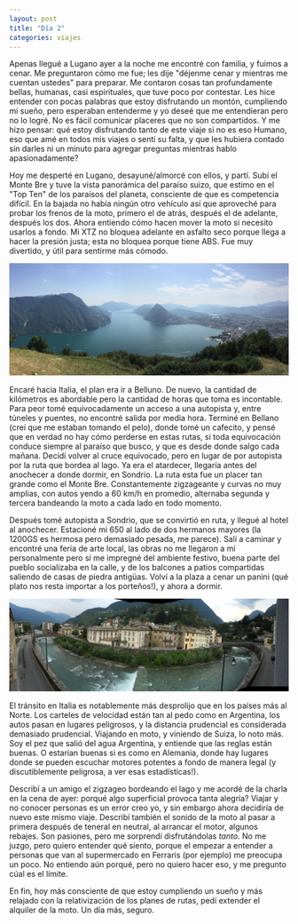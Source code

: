 ```yaml
---
layout: post
title: "Día 2"
categories: viajes
---
```


Apenas llegué a Lugano ayer a la noche me encontré con familia, y fuimos a
cenar. Me preguntaron cómo me fue; les dije "déjenme cenar y mientras me cuentan
ustedes" para preparar. Me contaron cosas tan profundamente bellas, humanas,
casi espirituales, que tuve poco por contestar. Les hice entender con pocas
palabras que estoy disfrutando un montón, cumpliendo mi sueño, pero esperaban
entenderme y yo deseé que me entendieran pero no lo logré. No es fácil comunicar
placeres que no son compartidos. Y me hizo pensar: qué estoy disfrutando tanto
de este viaje si no es eso Humano, eso que amé en todos mis viajes o sentí su
falta, y que les hubiera contado sin darles ni un minuto para agregar preguntas
mientras hablo apasionadamente?

Hoy me desperté en Lugano, desayuné/almorcé con ellos, y partí. Subí el Monte
Bre y tuve la vista panorámica del paraíso suizo, que estimo en el "Top Ten" de
los paraísos del planeta, consciente de que es competencia difícil. En la bajada
no había ningún otro vehículo así que aproveché para probar los frenos de la
moto, primero el de atrás, después el de adelante, después los dos. Ahora
entiendo cómo hacen mover la moto si necesito usarlos a fondo. Mi XTZ no bloquea
adelante en asfalto seco porque llega a hacer la presión justa; esta no bloquea
porque tiene ABS. Fue muy divertido, y útil para sentirme más cómodo.

![Vista a Lugano desde el Monte Bre](/imgs/2015-07-Suiza/thumb_IMG_2027_1024.jpg)

Encaré hacia Italia, el plan era ir a Belluno. De nuevo, la cantidad de
kilómetros es abordable pero la cantidad de horas que toma es incontable. Para
peor tomé equivocadamente un acceso a una autopista y, entre túneles y puentes,
no encontré salida por media hora. Terminé en Bellano (creí que me estaban
tomando el pelo), donde tomé un cafecito, y pensé que en verdad no hay cómo
perderse en estas rutas, si toda equivocación conduce siempre al paraíso que
busco, y que es desde donde salgo cada mañana. Decidí volver al cruce
equivocado, pero en lugar de por autopista por la ruta que bordea al lago. Ya
era el atardecer, llegaría antes del anochecer a donde dormir, en Sondrio. La
ruta esta fue un placer tan grande como el Monte Bre. Constantemente zigzageante
y curvas no muy amplias, con autos yendo a 60 km/h en promedio, alternaba
segunda y tercera bandeando la moto a cada lado en todo momento.

Después tomé autopista a Sondrio, que se convirtió en ruta, y llegué al hotel al
anochecer. Estacioné mi 650 al lado de dos hermanos mayores (la 1200GS es
hermosa pero demasiado pesada, me parece). Salí a caminar y encontré una feria
de arte local, las obras no me llegaron a mí personalmente pero sí me impregné
del ambiente festivo, buena parte del pueblo socializaba en la calle, y de los
balcones a patios compartidas saliendo de casas de piedra antigüas. Volví a la
plaza a cenar un panini (qué plato nos resta importar a los porteños!), y ahora
a dormir.

![Una vista a Sondrio](/imgs/2015-07-Suiza/thumb_IMG_2035_1024.jpg)

El tránsito en Italia es notablemente más desprolijo que en los países más al
Norte. Los carteles de velocidad están tan al pedo como en Argentina, los autos
pasan en lugares peligrosos, y la distancia prudencial es considerada demasiado
prudencial. Viajando en moto, y viniendo de Suiza, lo noto más. Soy el pez que
salió del agua Argentina, y entiende que las reglas están buenas. O estarían
buenas si es como en Alemania, donde hay lugares donde se pueden escuchar
motores potentes a fondo de manera legal (y discutiblemente peligrosa, a ver
esas estadísticas!).

Describí a un amigo el zigzageo bordeando el lago y me acordé de la charla en la
cena de ayer: porqué algo superficial provoca tanta alegría? Viajar y no conocer
personas es un error creo yo, y sin embargo ahora decidiría de nuevo este mismo
viaje. Describí también el sonido de la moto al pasar a primera después de
teneral en neutral, al arrancar el motor, algunos rebajes. Son pasiones, pero me
sorprendí disfrutándolas _tanto_. No me juzgo, pero quiero entender qué siento,
porque el empezar a entender a personas que van al supermercado en Ferraris (por
ejemplo) me preocupa un poco. No entiendo aún porqué, pero no quiero hacer eso,
y me pregunto cúal es el límite.

En fin, hoy más consciente de que estoy cumpliendo un sueño y más relajado con
la relativización de los planes de rutas, pedí extender el alquiler de la moto.
Un día más, seguro.
